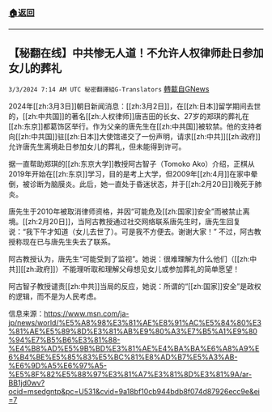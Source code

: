 ###  [:house:返回](README.md)
---


## 【秘翻在线】中共惨无人道！不允许人权律师赴日参加女儿的葬礼
`3/3/2024 7:14 AM UTC 秘密翻譯組G-Translators` [轉載自GNews](https://gnews.org/articles/2360441)

2024年[[zh:3月3日]]朝日新闻消息：[[zh:3月2日]]，在[[zh:日本]]留学期间去世的，[[zh:中共国]]的著名[[zh:人权律师]]唐吉田的长女、27岁的郑琪的葬礼在[[zh:东京]]都葛饰区举行。作为父亲的唐先生在[[zh:中共国]]被软禁。他的支持者向[[zh:中共国]]驻[[zh:日本]]大使馆递交了一份声明，请求[[zh:中共]][[zh:政府]]允许唐先生离境赴日参加女儿的葬礼，但未能得到许可。

据一直帮助郑琪的[[zh:东京大学]]教授阿古智子（Tomoko Ako）介绍，正棋从2019年开始在[[zh:东京]]学习，目的是考上大学，但2009年[[zh:4月]]在家中晕倒，被诊断为脑膜炎。此后，她一直处于昏迷状态，并于[[zh:2月20日]]晚死于肺炎。

唐先生于2010年被取消律师资格，并因“可能危及[[zh:国家]]安全”而被禁止离境。[[zh:2月20日]]，当阿古教授通过社交网络联系唐先生时，唐先生回复说：“我下午才知道（女儿去世了）。可是我不方便去。谢谢大家！” 不过，阿古教授称现在已与唐先生失去了联系。

阿古教授认为，唐先生“可能受到了监视”。她说：很难理解为什么他们（[[zh:中共]][[zh:政府]]）不能理听取和理解父母想见女儿或参加葬礼的简单愿望！

阿古智子教授谴责[[zh:中共]]当局的反应，她说：所谓的“[[zh:国家]]安全”是政权的逻辑，而不是为人民考虑。

信息来源：https://www.msn.com/ja-jp/news/world/%E5%A8%98%E3%81%AE%E8%91%AC%E5%84%80%E3%81%AE%E5%89%8D%E3%81%AB%E9%80%A3%E7%B5%A1%E9%80%94%E7%B5%B6%E3%81%88-%E4%B8%AD%E5%9B%BD%E3%81%AE%E4%BA%BA%E6%A8%A9%E6%B4%BE%E5%85%83%E5%BC%81%E8%AD%B7%E5%A3%AB-%E6%9D%A5%E6%97%A5-%E5%8F%82%E5%88%97%E3%81%A7%E3%81%8D%E3%81%9A/ar-BB1jd0wv?ocid=msedgntp&pc=U531&cvid=9a18bf10cb944bdb8f074d87926ecc9e&ei=7

